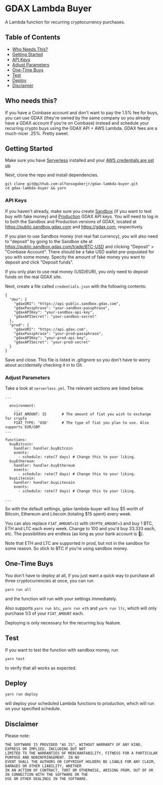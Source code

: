 # GDAX Lambda Buyer

A Lambda function for recurring cryptocurrency purchases.

## Table of Contents

* [Who Needs This?](#who-needs-this)
* [Getting Started](#who-needs-this)
* [API Keys](#api-keys)
* [Adjust Parameters](#adjust-parameters)
* [One-Time Buys](#one-time-buys)
* [Test](#test)
* [Deploy](#deploy)
* [Disclaimer](#disclaimer)

## Who needs this?

If you have a Coinbase account and don't want to pay the 1.5% fee for buys, you can use GDAX (they're owned by the same company so you already have a GDAX account if you're on Coinbase) instead and schedule your recurring crypto buys using the GDAX API + AWS Lambda. GDAX fees are a much-nicer .25%. Pretty sweet.

## Getting Started

Make sure you have [Serverless](https://serverless.com/framework/docs/providers/aws/guide/installation/) installed and your [AWS credentials are set up](https://serverless.com/framework/docs/providers/aws/guide/credentials/).

Next, clone the repo and install dependencies.

```
git clone git@github.com:alfonsogoberjr/gdax-lambda-buyer.git
cd gdax-lambda-buyer && yarn
```

### API Keys

If you haven't already, make sure you create [Sandbox](https://public.sandbox.gdax.com/settings/api) (if you want to test buy with fake money) and [Production](https://www.gdax.com/settings/api) GDAX API keys. You will need to log in to both the Sandbox and Production versions of GDAX, located at https://public.sandbox.gdax.com and https://gdax.com, respectively.

If you plan to use Sandbox money (not real fiat currency), you will also need to "deposit" by going to the Sandbox site at https://public.sandbox.gdax.com/trade/BTC-USD and clicking "Deposit" > "Coinbase Account". There should be a fake USD wallet pre-populated for you with some money. Specity the amount of fake money you want to deposit and click "Deposit funds".

If you only plan to use real money (USD/EUR), you only need to deposit funds on the real GDAX site.

Next, create a file called `credentials.json` with the following contents:

```
{
  "dev": {
    "gdaxURI": "https://api-public.sandbox.gdax.com",
    "gdaxPassphrase": "your-sandbox-passphrase",
    "gdaxAPIKey": "your-sandbox-api-key",
    "gdaxAPISecret": "your-sandbox-secret"
  },
  "prod": {
    "gdaxURI": "https://api.gdax.com",
    "gdaxPassphrase": "your-prod-passphrase",
    "gdaxAPIKey": "your-prod-api-key",
    "gdaxAPISecret": "your-prod-secret"
  }
}
```

Save and close. This file is listed in .gitignore so you don't have to worry about accidentally checking it in to Git.

### Adjust Parameters

Take a look at `serverless.yml`. The relevant sections are listed below.

```
...

  environment:
    ...
    FIAT_AMOUNT: 15       # The amount of fiat you wish to exchange for crypto
    FIAT_TYPE: 'USD'      # The type of fiat you plan to use. Also supports EUR/GBP
...

functions:
  buyBitcoin:
    handler: handler.buyBitcoin
    events:
      - schedule: rate(7 days) # Change this to your liking.
  buyEthereum:
    handler: handler.buyEthereum
    events:
      - schedule: rate(7 days) # Change this to your liking.
  buyLitecoin:
    handler: handler.buyLitecoin
    events:
      - schedule: rate(7 days) # Change this to your liking.

...

```

So with the default settings, gdax-lambda-buyer will buy $5 worth of Bitcoin, Ethereum and Litecoin (totaling $15 spent) every week.

You can also replace `FIAT_AMOUNT=15` with `CRYPTO_AMOUNT=3` and buy 1 BTC, ETH and LTC each every week. Change to 100 and you'd buy 33.333 each, etc. The possibilities are endless (as long as your bank account is 💸).

Note that ETH and LTC are supported in prod, but not in the sandbox for some reason. So stick to BTC if you're using sandbox money.

## One-Time Buys

You don't have to deploy at all, if you just want a quick way to purchase all three cryptocurrencies at once, you can run

```
yarn run all
```

and the function will run with your settings immediately.

Also supports `yarn run btc`, `yarn run eth` and `yarn run ltc`, which will only purchase 1/3 of your `FIAT_AMOUNT` each.

Deploying is only necessary for the recurring buy feature.

## Test

If you want to test the function with sandbox money, run

```
yarn test
```

to verify that all works as expected.

## Deploy

```
yarn run deploy
```

will deploy your scheduled Lambda functions to production, which will run on your specified schedule.

## Disclaimer

Please note:

```
THE SOFTWARE IS PROVIDED "AS IS", WITHOUT WARRANTY OF ANY KIND, EXPRESS OR IMPLIED, INCLUDING BUT NOT  
LIMITED TO THE WARRANTIES OF MERCHANTABILITY, FITNESS FOR A PARTICULAR PURPOSE AND NONINFRINGEMENT. IN NO  
EVENT SHALL THE AUTHORS OR COPYRIGHT HOLDERS BE LIABLE FOR ANY CLAIM, DAMAGES OR OTHER LIABILITY, WHETHER  
IN AN ACTION OF CONTRACT, TORT OR OTHERWISE, ARISING FROM, OUT OF OR IN CONNECTION WITH THE SOFTWARE OR THE  
USE OR OTHER DEALINGS IN THE SOFTWARE.
```
